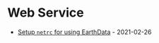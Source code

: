 # Web Service

- [Setup `netrc` for using EarthData](https://cheginit.github.io/til/web_service/netrc.html) - 2021-02-26
